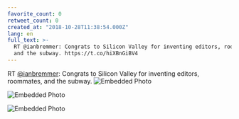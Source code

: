 ```yaml
---
favorite_count: 0
retweet_count: 0
created_at: "2018-10-28T11:38:54.000Z"
lang: en
full_text: >-
  RT @ianbremmer: Congrats to Silicon Valley for inventing editors, roommates,
  and the subway. https://t.co/hiXBnGiBV4
---
```


RT [@ianbremmer](https://twitter.com/ianbremmer): Congrats to Silicon Valley for
inventing editors, roommates, and the subway.
![Embedded Photo](https://twitter-media-coderbyheart.s3.eu-north-1.amazonaws.com/1056510615995514880-DqdLHElX0AY5SZ-.jpg)

![Embedded Photo](https://twitter-media-coderbyheart.s3.eu-north-1.amazonaws.com/1056510615995514880-DqdLHEpXgAELyRx.jpg)

![Embedded Photo](https://twitter-media-coderbyheart.s3.eu-north-1.amazonaws.com/1056510615995514880-DqdLItmW4AAMCgb.jpg)
